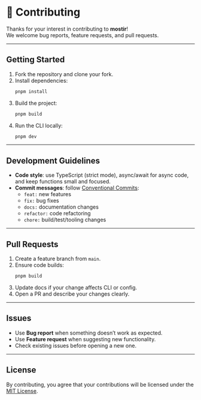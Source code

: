 # 🤝 Contributing

Thanks for your interest in contributing to **mostir**!  
We welcome bug reports, feature requests, and pull requests.

---

## Getting Started

1. Fork the repository and clone your fork.
2. Install dependencies:
   ```bash
   pnpm install
   ```
3. Build the project:
   ```bash
   pnpm build
   ```
4. Run the CLI locally:
   ```bash
   pnpm dev
   ```

---

## Development Guidelines

- **Code style**: use TypeScript (strict mode), async/await for async code, and keep functions small and focused.  
- **Commit messages**: follow [Conventional Commits](https://www.conventionalcommits.org/):
  - `feat:` new features
  - `fix:` bug fixes
  - `docs:` documentation changes
  - `refactor:` code refactoring
  - `chore:` build/test/tooling changes

---

## Pull Requests

1. Create a feature branch from `main`.
2. Ensure code builds:
   ```bash
   pnpm build
   ```
3. Update docs if your change affects CLI or config.
4. Open a PR and describe your changes clearly.

---

## Issues

- Use **Bug report** when something doesn’t work as expected.  
- Use **Feature request** when suggesting new functionality.  
- Check existing issues before opening a new one.

---

## License

By contributing, you agree that your contributions will be licensed under the [MIT License](../LICENSE).
